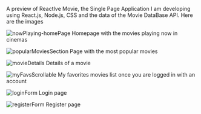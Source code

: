 A preview of ReactIve Movie, the Single Page Application I am developing using React.js, Node.js, CSS and the data of the Movie DataBase API. 
Here are the images

![nowPlaying-homePage](https://user-images.githubusercontent.com/101566196/236944171-4ee5ed4a-5b5b-46c8-a3f2-0dbde50e3e08.jpg)
Homepage with the movies playing now in cinemas

![popularMoviesSection](https://user-images.githubusercontent.com/101566196/236944591-db4e712a-7a3e-4abb-831b-fd7607b46058.jpg)
Page with the most popular movies

![movieDetails](https://user-images.githubusercontent.com/101566196/236944708-9d36c8f1-de69-424a-8609-375ddc35507a.jpg)
Details of a movie

![myFavsScrollable](https://user-images.githubusercontent.com/101566196/236945098-8f5ad3a3-4982-46df-81b2-f4f1e458903f.jpg)
My favorites movies list once you are logged in with an account

![loginForm](https://user-images.githubusercontent.com/101566196/236945285-60d82776-b35b-4a57-950a-bc318763986f.jpg)
Login page

![registerForm](https://user-images.githubusercontent.com/101566196/236945301-c22ed0ca-667f-4922-a9ed-8b4e4fb98a6f.jpg)
Register page
